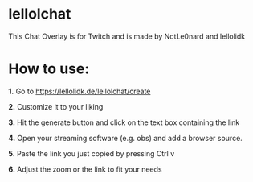 # lellolchat

This Chat Overlay is for Twitch and is made by NotLe0nard and lellolidk

# How to use:

**1.** Go to https://lellolidk.de/lellolchat/create

**2.** Customize it to your liking

**3.** Hit the generate button and click on the text box containing the link

**4.** Open your streaming software (e.g. obs) and add a browser source.

**5.** Paste the link you just copied by pressing Ctrl v

**6.** Adjust the zoom or the link to fit your needs
